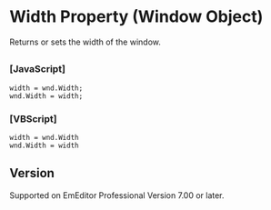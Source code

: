 # Width Property (Window Object)

Returns or sets the width of the window.

## 

### \[JavaScript\]

```
width = wnd.Width;
wnd.Width = width;
```

### \[VBScript\]

```
width = wnd.Width
wnd.Width = width
```

## Version

Supported on EmEditor Professional Version 7.00 or later.
